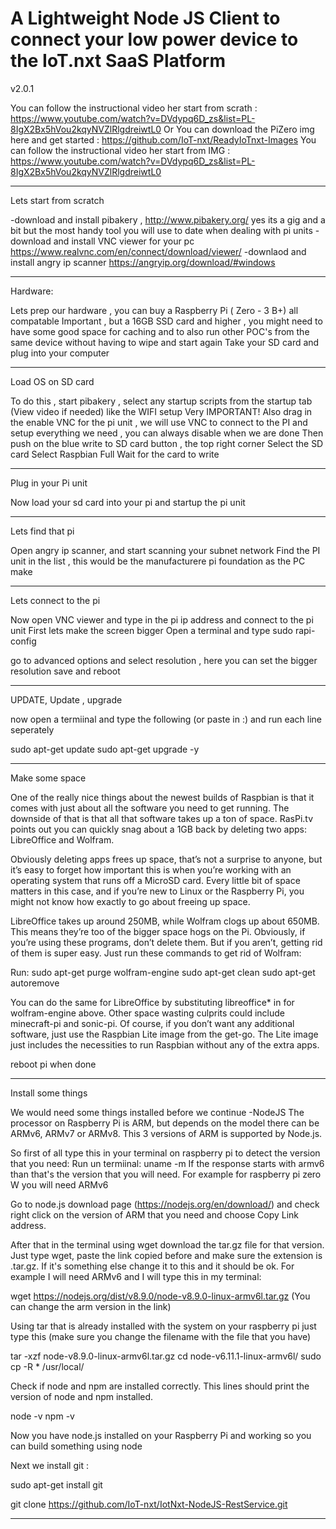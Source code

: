 A Lightweight Node JS Client to connect your low power device to the IoT.nxt SaaS Platform
=================

v2.0.1

You can follow the instructional video her start from scrath : https://www.youtube.com/watch?v=DVdypq6D_zs&list=PL-8IgX2Bx5hVou2kqyNVZlRlgdreiwtL0
Or You can download the PiZero img here and get started : https://github.com/IoT-nxt/ReadyIoTnxt-Images
You can follow the instructional video her start from IMG : https://www.youtube.com/watch?v=DVdypq6D_zs&list=PL-8IgX2Bx5hVou2kqyNVZlRlgdreiwtL0

--------------------------------
Lets start from scratch 

-download and install pibakery ,  http://www.pibakery.org/ yes its a gig and a bit but the most handy tool you will use to date when dealing with pi units
-download and install VNC viewer for your pc https://www.realvnc.com/en/connect/download/viewer/ 
-downlaod and install angry ip scanner https://angryip.org/download/#windows 

_______________________________
Hardware: 

Lets prep our hardware , you can buy a Raspberry Pi ( Zero - 3 B+) all compatable 
Important , but a 16GB SSD card and higher , you might need to have some good space for caching and to also run other POC's from the same device without having to wipe and start again
Take your SD card and plug into your computer 

_______________________________
Load OS on SD card

To do this , start pibakery , select any startup scripts from the startup tab (View video if needed) like the WIFI setup 
Very IMPORTANT! Also drag in the enable VNC for the pi unit , we will use VNC to connect to the PI and setup everything we need , you can always disable when we are done
Then push on the blue write to SD card button , the top right corner
Select the SD card 
Select Raspbian Full 
Wait for the card to write

---------------------------------
Plug in your Pi unit

Now load your sd card into your pi and startup the pi unit

_________________________________
Lets find that pi 

Open angry ip scanner, and start scanning your subnet network 
Find the PI unit in the list , this would be the manufacturere pi foundation as the PC make 
__________________________________
Lets connect to the pi

Now open VNC viewer and type in the pi ip address and connect to the pi unit
First lets make the screen bigger 
Open a terminal and type 
sudo rapi-config 

go to advanced options  and select resolution , here you can set the bigger resolution 
save and reboot

___________________________________
UPDATE, Update , upgrade

now open a termiinal and type the following (or paste in :) and run each line seperately 

sudo apt-get update
sudo apt-get upgrade -y 

___________________________________
Make some space 

One of the really nice things about the newest builds of Raspbian is that it comes with just about all the software you need to get running. The downside of that is that all that software takes up a ton of space. RasPi.tv points out you can quickly snag about a 1GB back by deleting two apps: LibreOffice and Wolfram.

Obviously deleting apps frees up space, that’s not a surprise to anyone, but it’s easy to forget how important this is when you’re working with an operating system that runs off a MicroSD card. Every little bit of space matters in this case, and if you’re new to Linux or the Raspberry Pi, you might not know how exactly to go about freeing up space.

LibreOffice takes up around 250MB, while Wolfram clogs up about 650MB. This means they’re too of the bigger space hogs on the Pi. Obviously, if you’re using these programs, don’t delete them. But if you aren’t, getting rid of them is super easy. Just run these commands to get rid of Wolfram:

Run:
sudo apt-get purge wolfram-engine
sudo apt-get clean
sudo apt-get autoremove

You can do the same for LibreOffice by substituting libreoffice* in for wolfram-engine above. 
Other space wasting culprits could include minecraft-pi and sonic-pi. Of course, if you don’t want any additional software, 
just use the Raspbian Lite image from the get-go. The Lite image just includes the necessities to run Raspbian without any of the extra apps.

reboot pi when done
_________________________________
Install some things 

We would need some things installed before we continue 
-NodeJS 
The processor on Raspberry Pi is ARM, but depends on the model there can be ARMv6, ARMv7 or ARMv8. This 3 versions of ARM is supported by Node.js.

So first of all type this in your terminal on raspberry pi to detect the version that you need:
Run un termiinal:
uname -m
If the response starts with armv6 than that's the version that you will need. For example for raspberry pi zero W you will need ARMv6

Go to node.js download page (https://nodejs.org/en/download/) and check right click on the version of ARM that you need and choose Copy Link address.

After that in the terminal using wget download the tar.gz file for that version. Just type wget, paste the link copied before and make sure the extension is .tar.gz. If it's something else change it to this and it should be ok. For example I will need ARMv6 and I will type this in my terminal:

wget https://nodejs.org/dist/v8.9.0/node-v8.9.0-linux-armv6l.tar.gz   (You can change the arm version in the link) 

Using tar that is already installed with the system on your raspberry pi just type this (make sure you change the filename with the file that you have)

tar -xzf node-v8.9.0-linux-armv6l.tar.gz
cd node-v6.11.1-linux-armv6l/
sudo cp -R * /usr/local/

Check if node and npm are installed correctly. This lines should print the version of node and npm installed.

node -v
npm -v

Now you have node.js installed on your Raspberry Pi and working so you can build something using node

Next we install git :

sudo apt-get install git

git clone https://github.com/IoT-nxt/IotNxt-NodeJS-RestService.git

__________________________________
